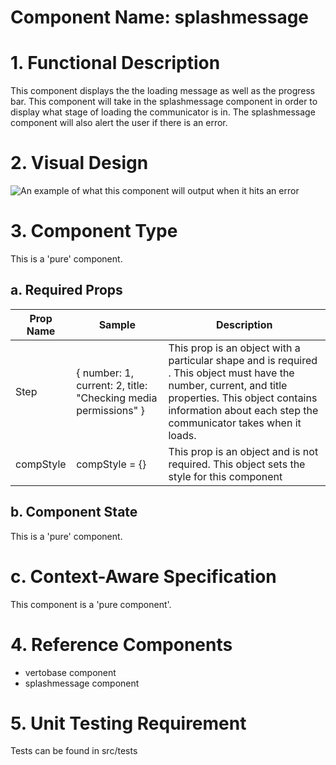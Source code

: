 # Component Name: splashmessage #
# 1. Functional Description #
This component displays the the loading message as well as the progress bar. This component will take in the splashmessage component in order to display what stage of loading the communicator is in. The splashmessage component will also alert the user if there is an error.

# 2. Visual Design #

![An example of what this component will output when it hits an error](https://raw.githubusercontent.com/star2star/react-verto-communicator/master/documents/img/splash-screenshot.png)  

# 3. Component Type #

This is a 'pure' component.

## a. Required Props ##

| Prop Name | Sample | Description |
| ------------ | ------------- | ------------- |
| Step | { number: 1, current: 2, title: "Checking media permissions" } | This prop is an object with a particular shape and is required . This object must have the number, current, and title properties. This object contains information about each step the communicator takes when it loads. |
| compStyle | compStyle = {} | This prop is an object and is not required. This object sets the style for this component |

## b. Component State ##

This is a 'pure' component.

# c. Context-Aware Specification ##

This component is a 'pure component'.

# 4. Reference Components #

* vertobase component
* splashmessage component

# 5. Unit Testing Requirement #

Tests can be found in src/tests
